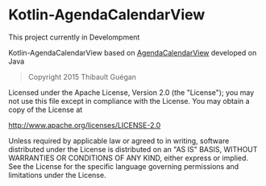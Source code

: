 # Kotlin-AgendaCalendarView
This project currently in Develompment

Kotlin-AgendaCalendarView based on [AgendaCalendarView](https://github.com/Tibolte/AgendaCalendarView) developed on Java




> Copyright 2015 Thibault Guégan

Licensed under the Apache License, Version 2.0 (the "License");
you may not use this file except in compliance with the License.
You may obtain a copy of the License at

   http://www.apache.org/licenses/LICENSE-2.0

Unless required by applicable law or agreed to in writing, software
distributed under the License is distributed on an "AS IS" BASIS,
WITHOUT WARRANTIES OR CONDITIONS OF ANY KIND, either express or implied.
See the License for the specific language governing permissions and
limitations under the License.
